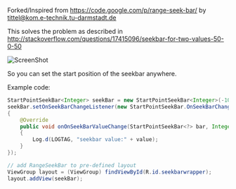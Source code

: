 Forked/Inspired from https://code.google.com/p/range-seek-bar/ by tittel@kom.e-technik.tu-darmstadt.de


This solves the problem as described in http://stackoverflow.com/questions/17415096/seekbar-for-two-values-50-0-50

![ScreenShot](http://imgur.com/N4TOD31.png)



So you can set the start position of the seekbar anywhere.

Example code:
```java
StartPointSeekBar<Integer> seekBar = new StartPointSeekBar<Integer>(-100, +100, this);
seekBar.setOnSeekBarChangeListener(new StartPointSeekBar.OnSeekBarChangeListener<Integer>()
{
    @Override
    public void onOnSeekBarValueChange(StartPointSeekBar<?> bar, Integer value)
    {
        Log.d(LOGTAG, "seekbar value:" + value);
    }
});

// add RangeSeekBar to pre-defined layout
ViewGroup layout = (ViewGroup) findViewById(R.id.seekbarwrapper);
layout.addView(seekBar);
```



